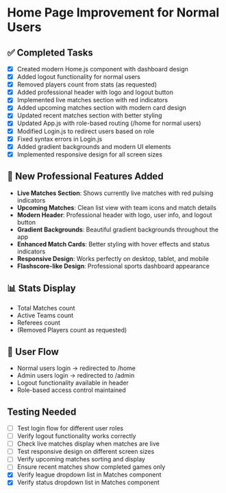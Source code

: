 # Home Page Improvement for Normal Users

## ✅ Completed Tasks
- [x] Created modern Home.js component with dashboard design
- [x] Added logout functionality for normal users
- [x] Removed players count from stats (as requested)
- [x] Added professional header with logo and logout button
- [x] Implemented live matches section with red indicators
- [x] Added upcoming matches section with modern card design
- [x] Updated recent matches section with better styling
- [x] Updated App.js with role-based routing (/home for normal users)
- [x] Modified Login.js to redirect users based on role
- [x] Fixed syntax errors in Login.js
- [x] Added gradient backgrounds and modern UI elements
- [x] Implemented responsive design for all screen sizes

## 🎯 New Professional Features Added
- **Live Matches Section**: Shows currently live matches with red pulsing indicators
- **Upcoming Matches**: Clean list view with team icons and match details
- **Modern Header**: Professional header with logo, user info, and logout button
- **Gradient Backgrounds**: Beautiful gradient backgrounds throughout the app
- **Enhanced Match Cards**: Better styling with hover effects and status indicators
- **Responsive Design**: Works perfectly on desktop, tablet, and mobile
- **Flashscore-like Design**: Professional sports dashboard appearance

## 📊 Stats Display
- Total Matches count
- Active Teams count
- Referees count
- (Removed Players count as requested)

## 🔄 User Flow
- Normal users login → redirected to /home
- Admin users login → redirected to /admin
- Logout functionality available in header
- Role-based access control maintained

## Testing Needed
- [ ] Test login flow for different user roles
- [ ] Verify logout functionality works correctly
- [ ] Check live matches display when matches are live
- [ ] Test responsive design on different screen sizes
- [ ] Verify upcoming matches sorting and display
- [ ] Ensure recent matches show completed games only
- [x] Verify league dropdown list in Matches component
- [x] Verify status dropdown list in Matches component
